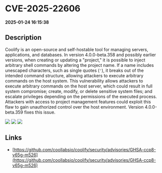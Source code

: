 # CVE-2025-22606

**2025-01-24 16:15:38**

## Description
Coolify is an open-source and self-hostable tool for managing servers, applications, and databases. In version 4.0.0-beta.358 and possibly earlier versions, when creating or updating a "project," it is possible to inject arbitrary shell commands by altering the project name. If a name includes unescaped characters, such as single quotes (`'`), it breaks out of the intended command structure, allowing attackers to execute arbitrary commands on the host system. This vulnerability allows attackers to execute arbitrary commands on the host server, which could result in full system compromise; create, modify, or delete sensitive system files; and escalate privileges depending on the permissions of the executed process. Attackers with access to project management features could exploit this flaw to gain unauthorized control over the host environment. Version 4.0.0-beta.359 fixes this issue.

![](https://img.shields.io/static/v1?label=Score&message=8.5&color=red)
![](https://img.shields.io/static/v1?label=Severity&message=HIGH&color=red)
![](https://img.shields.io/static/v1?label=CWE&message=RCE&color=green)

## Links
- [https://github.com/coollabsio/coolify/security/advisories/GHSA-ccp8-v65g-m526](https://github.com/coollabsio/coolify/security/advisories/GHSA-ccp8-v65g-m526)
